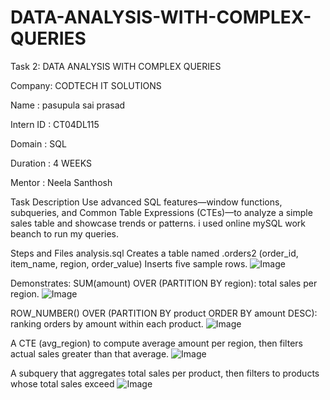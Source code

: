 # DATA-ANALYSIS-WITH-COMPLEX-QUERIES

Task 2: DATA ANALYSIS WITH COMPLEX QUERIES


Company: CODTECH IT SOLUTIONS


Name : pasupula sai prasad


Intern ID : CT04DL115


Domain : SQL


Duration : 4 WEEKS


Mentor : Neela Santhosh

Task Description
Use advanced SQL features—window functions, subqueries, and Common Table Expressions (CTEs)—to analyze a simple sales table and showcase trends or patterns.
i used online mySQL work beanch to run my queries.

Steps and Files
analysis.sql
Creates a table named .orders2 (order_id, item_name, region, order_value) 
Inserts five sample rows.
![Image](https://github.com/user-attachments/assets/fd49b356-734a-4cdd-bc19-58e11617f229)


Demonstrates:
SUM(amount) OVER (PARTITION BY region): total sales per region.
![Image](https://github.com/user-attachments/assets/7ef9b733-822c-4869-8c29-8f3303da1e2a)

ROW_NUMBER() OVER (PARTITION BY product ORDER BY amount DESC): ranking orders by amount within each product.
![Image](https://github.com/user-attachments/assets/1abecdd5-3b0e-42a1-925f-1db2e97087b5)

A CTE (avg_region) to compute average amount per region, then filters actual sales greater than that average.
![Image](https://github.com/user-attachments/assets/ae4182e8-ab1a-4f80-9f40-419e0c9d7531)

A subquery that aggregates total sales per product, then filters to products whose total sales exceed 
![Image](https://github.com/user-attachments/assets/39109d31-6a75-4895-8ceb-88471f40fbb3)
